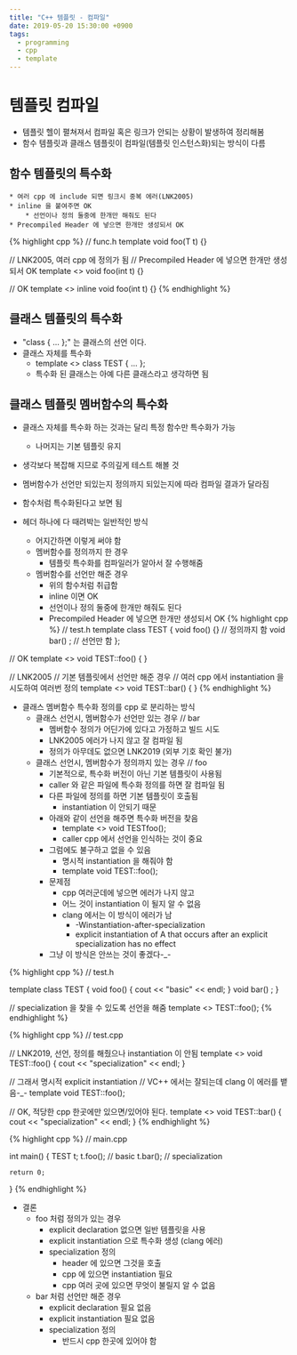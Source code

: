 ```yaml
---
title: "C++ 템플릿 - 컴파일"
date: 2019-05-20 15:30:00 +0900
tags:
  - programming
  - cpp
  - template
---
```


템플릿 컴파일
===
* 템플릿 헬이 펼쳐져서 컴파일 혹은 링크가 안되는 상황이 발생하여 정리해봄
* 함수 템플릿과 클래스 템플릿이 컴파일(템플릿 인스턴스화)되는 방식이 다름


함수 템플릿의 특수화
---
	* 여러 cpp 에 include 되면 링크시 중복 에러(LNK2005)
	* inline 을 붙여주면 OK
		* 선언이나 정의 둘중에 한개만 해줘도 된다
	* Precompiled Header 에 넣으면 한개만 생성되서 OK
{% highlight cpp %}
// func.h
template <typename T> void foo(T t) {}

// LNK2005, 여러 cpp 에 정의가 됨
// Precompiled Header 에 넣으면 한개만 생성되서 OK
template <> void foo(int t) {}

// OK
template <> inline void foo(int t) {}
{% endhighlight %}


클래스 템플릿의 특수화
---
* "class { ... };" 는 클래스의 선언 이다.
* 클래스 자체를 특수화
	* template <> class TEST<int> { ... };
	* 특수화 된 클래스는 아예 다른 클래스라고 생각하면 됨


클래스 템플릿 멤버함수의 특수화
---
* 클래스 자체를 특수화 하는 것과는 달리 특정 함수만 특수화가 가능
	* 나머지는 기본 템플릿 유지
* 생각보다 복잡해 지므로 주의깊게 테스트 해볼 것
* 멤버함수가 선언만 되있는지 정의까지 되있는지에 따라 컴파일 결과가 달라짐
* 함수처럼 특수화된다고 보면 됨

* 헤더 하나에 다 때려박는 일반적인 방식
	* 어지간하면 이렇게 써야 함
	* 멤버함수를 정의까지 한 경우
		* 템플릿 특수화를 컴파일러가 알아서 잘 수행해줌
	* 멤버함수를 선언만 해준 경우
		* 위의 함수처럼 취급함
		* inline 이면 OK
		* 선언이나 정의 둘중에 한개만 해줘도 된다
		* Precompiled Header 에 넣으면 한개만 생성되서 OK
{% highlight cpp %}
// test.h
template  <typename T>
class TEST
{
	void foo() {}	// 정의까지 함
	void bar() ;	// 선언만 함
};

// OK
template <>
void TEST<int>::foo()
{
}

// LNK2005
// 기본 템플릿에서 선언만 해준 경우
// 여러 cpp 에서 instantiation 을 시도하여 여러번 정의
template <>
void TEST<int>::bar()
{
}
{% endhighlight %}

* 클래스 멤버함수 특수화 정의를 cpp 로 분리하는 방식
	* 클래스 선언시, 멤버함수가 선언만 있는 경우 // bar 
		* 멤버함수 정의가 어딘가에 있다고 가정하고 빌드 시도
		* LNK2005 에러가 나지 않고 잘 컴파일 됨
		* 정의가 아무데도 없으면 LNK2019 (외부 기호 확인 불가)
	* 클래스 선언시, 멤버함수가 정의까지 있는 경우 // foo
		* 기본적으로, 특수화 버전이 아닌 기본 템플릿이 사용됨
		* caller 와 같은 파일에 특수화 정의를 하면 잘 컴파일 됨
		* 다른 파일에 정의를 하면 기본 템플릿이 호출됨
			* instantiation 이 안되기 때문
		* 아래와 같이 선언을 해주면 특수화 버전을 찾음
			* template <> void TEST<int>foo();
			* caller cpp 에서 선언을 인식하는 것이 중요
		* 그럼에도 불구하고 없을 수 있음
			* 명시적 instantiation 을 해줘야 함
			* template void TEST<int>::foo();
		* 문제점
			* cpp 여러군데에 넣으면 에러가 나지 않고
			* 어느 것이 instantiation 이 될지 알 수 없음
			* clang 에서는 이 방식이 에러가 남
				* -Winstantiation-after-specialization
				* explicit instantiation of A that occurs after an explicit specialization has no effect
		* 그냥 이 방식은 안쓰는 것이 좋겠다-_-

{% highlight cpp %}
// test.h

template <typename T>
class TEST
{
	void foo() { cout << "basic" << endl; }
	void bar() ;
}

// specialization 을 찾을 수 있도록 선언을 해줌
template <> TEST::foo();
{% endhighlight %}

{% highlight cpp %}
// test.cpp

// LNK2019, 선언, 정의를 해줬으나 instantiation 이 안됨
template <>
void TEST<int>::foo()
{
	cout << "specialization" << endl;
}

// 그래서 명시적 explicit instantiation
// VC++ 에서는 잘되는데 clang 이 에러를 뱉음-_-
template void TEST<int>::foo();

// OK, 적당한 cpp 한곳에만 있으면/있어야 된다.
template <>
void TEST<int>::bar()
{
	cout << "specialization" << endl;
}
{% endhighlight %}

{% highlight cpp %}
// main.cpp

int main()
{
    TEST<int> t;
    t.foo();	// basic
    t.bar();	// specialization

    return 0;
}
{% endhighlight %}

* 결론
	* foo 처럼 정의가 있는 경우
		* explicit declaration 없으면 일반 템플릿을 사용
		* explicit instantiation 으로 특수화 생성 (clang 에러)
		* specialization 정의
			* header 에 있으면 그것을 호출
			* cpp 에 있으면 instantiation 필요
			* cpp 여러 곳에 있으면 무엇이 불릴지 알 수 없음
	* bar 처럼 선언만 해준 경우
		* explicit declaration 필요 없음
		* explicit instantiation 필요 없음
		* specialization 정의
			* 반드시 cpp 한곳에 있어야 함
